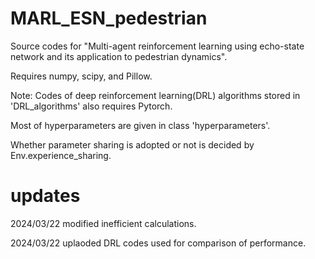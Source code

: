 # MARL_ESN_pedestrian

Source codes for "Multi-agent reinforcement learning using echo-state network and its application to pedestrian dynamics".

Requires numpy, scipy, and Pillow.

Note: Codes of deep reinforcement learning(DRL) algorithms stored in 'DRL_algorithms' also requires Pytorch.

Most of hyperparameters are given in class 'hyperparameters'.

Whether parameter sharing is adopted or not is decided by Env.experience_sharing.

# updates

2024/03/22 modified inefficient calculations.

2024/03/22 uplaoded DRL codes used for comparison of performance.
